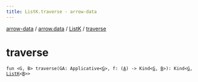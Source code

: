 ```yaml
---
title: ListK.traverse - arrow-data
---
```


[arrow-data](../../index.html) / [arrow.data](../index.html) / [ListK](index.html) / [traverse](./traverse.html)

# traverse

`fun <G, B> traverse(GA: Applicative<`[`G`](traverse.html#G)`>, f: (`[`A`](index.html#A)`) -> Kind<`[`G`](traverse.html#G)`, `[`B`](traverse.html#B)`>): Kind<`[`G`](traverse.html#G)`, `[`ListK`](index.html)`<`[`B`](traverse.html#B)`>>`